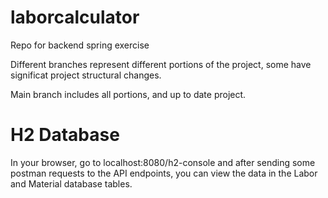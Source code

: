 # laborcalculator
Repo for backend spring exercise

Different branches represent different portions of the project, some have significat project structural changes.

Main branch includes all portions, and up to date project.

# H2 Database
In your browser, go to localhost:8080/h2-console and after sending some postman requests to the API endpoints, you can view
the data in the Labor and Material database tables.

